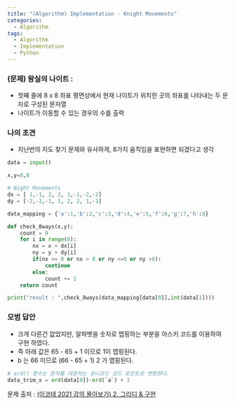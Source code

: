 ```yaml
---
title: "(Algorithm) Implementation - Knight Movements"
categories:
  - Algorithm
tags:
  - Algorithm
  - Implementation
  - Python
---
```


### **(문제) 왕실의 나이트 :**
- 첫째 줄에 8 x 8 좌표 평면상에서 현재 나이트가 위치한 곳의 좌표를 나타내는 두 문자로 구성된 문자열
- 나이트가 이동할 수 있는 경우의 수를 출력

### 나의 초견
- 지난번의 지도 찾기 문제와 유사하게, 8가지 움직임을 표현하면 되겠다고 생각

```python 
data = input()

x,y=8,8

# Night Movements
dx = [ 1,-1, 2, 2, 1,-1,-2,-2]
dy = [-2,-2,-1, 1, 2, 2, 1,-1]

data_mapping = {'a':1,'b':2,'c':3,'d':4,'e':5,'f':6,'g':7,'h':8}

def check_8ways(x,y):
    count = 0
    for i in range(8):
        nx = x + dx[i]
        ny = y + dy[i]
        if(nx <= 0 or nx > 8 or ny <=0 or ny >8):
            continue
        else:
            count += 1
    return count

print("result : ",check_8ways(data_mapping[data[0]],int(data[1])))
```

### 모범 답안
- 크게 다른건 없었지만, 알파벳을 숫자로 맵핑하는 부분을 아스키 코드를 이용하여 구현 하였다.
- 즉 아래 값은 65 - 65 + 1 이므로 1이 맵핑된다. 
- b 는 66 이므로 (66 - 65 + 1) 2 가 맵핑된다.

```python
# ord() 함수는 문자를 대응하는 유니코드 코드 포인트로 변환한다.
data_trim_x = ord(data[0])-ord(`a`) + 1
```


문제 출처 : [(이코테 2021 강의 몰아보기) 2. 그리디 & 구현](https://youtu.be/2zjoKjt97vQ?si=CcJzV6PhIw2xKbab&t=2253)